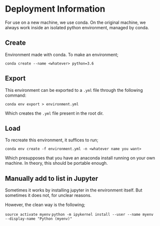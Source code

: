 # Deployment Information

For use on a new machine, we use conda. On the original machine, we always work
inside an isolated python environment, managed by conda. 

## Create

Environment made with conda. To make an environment;

`conda create --name <whatever> python=3.6`

## Export
This environment can be exported to a `.yml` file through the following command:

`conda env export > environment.yml`

Which creates the `.yml` file present in the root dir. 

## Load
To recreate this environment, it suffices to run;

`conda env create -f environment.yml -n <whatever name you want>`

Which presupposes that you have an anaconda install running on your own machine.
In theory, this should be portable enough.

## Manually add to list in Jupyter

Sometimes it works by installing jupyter in the environment itself. But sometimes it does not, for unclear reasons.

However, the clean way is the following;

`source activate myenv`
`python -m ipykernel install --user --name myenv --display-name "Python (myenv)"`
